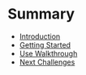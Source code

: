 # Summary

* [Introduction](README.md)
* [Getting Started](pages/GETTING-STARTED.md)
* [Use Walkthrough](pages/USE-WALKTHROUGH.md)
* [Next Challenges](pages/NEXT-CHALLENGES.md)

